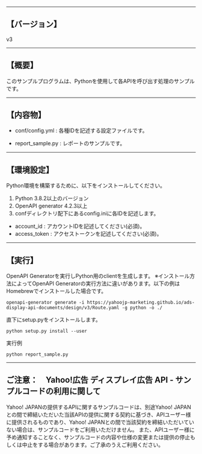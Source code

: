 --------------------------------
【バージョン】
--------------------------------
v3


--------------------------------
【概要】
--------------------------------
このサンプルプログラムは、Pythonを使用して各APIを呼び出す処理のサンプルです。

--------------------------------
【内容物】
--------------------------------

  - conf/config.yml          : 各種IDを記述する設定ファイルです。

  - report_sample.py       : レポートのサンプルです。

--------------------------------
【環境設定】
--------------------------------
Python環境を構築するために、以下をインストールしてください。

1. Python 3.8.2以上のバージョン
2. OpenAPI generator 4.2.3以上
3. confディレクトリ配下にあるconfig.iniに各IDを記述します。
  - account_id          : アカウントIDを記述してください(必須)。
  - access_token        : アクセストークンを記述してください(必須)。

--------------------------------
【実行】
--------------------------------
OpenAPI Generatorを実行しPython用のclientを生成します。
※インストール方法によってOpenAPI Generatorの実行方法に違いがあります。以下の例はHomebrewでインストールした場合です。
```
openapi-generator generate -i https://yahoojp-marketing.github.io/ads-display-api-documents/design/v3/Route.yaml -g python -o ./
```

直下にsetup.pyをインストールします。
```
python setup.py install --user
```

実行例
```
python report_sample.py
```

--------------------------------
ご注意：　Yahoo!広告 ディスプレイ広告 API - サンプルコードの利用に関して
--------------------------------

Yahoo! JAPANの提供するAPIに関するサンプルコードは、別途Yahoo! JAPANとの間で締結いただいた当該APIの提供に関する契約に基づき、APIユーザー様に提供されるものであり、Yahoo! JAPANとの間で当該契約を締結いただいていない場合は、サンプルコードをご利用いただけません。
また、APIユーザー様に予め通知することなく、サンプルコードの内容や仕様の変更または提供の停止もしくは中止をする場合があります。ご了承のうえご利用ください。
